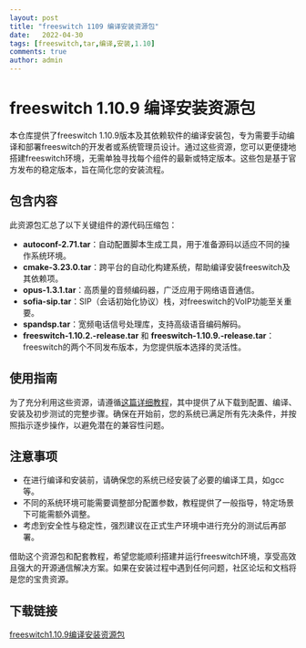 ```yaml
---
layout: post
title: "freeswitch 1109 编译安装资源包"
date:   2022-04-30
tags: [freeswitch,tar,编译,安装,1.10]
comments: true
author: admin
---
```

# freeswitch 1.10.9 编译安装资源包

本仓库提供了freeswitch 1.10.9版本及其依赖软件的编译安装包，专为需要手动编译和部署freeswitch的开发者或系统管理员设计。通过这些资源，您可以更便捷地搭建freeswitch环境，无需单独寻找每个组件的最新或特定版本。这些包是基于官方发布的稳定版本，旨在简化您的安装流程。

## 包含内容

此资源包汇总了以下关键组件的源代码压缩包：

- **autoconf-2.71.tar**：自动配置脚本生成工具，用于准备源码以适应不同的操作系统环境。
- **cmake-3.23.0.tar**：跨平台的自动化构建系统，帮助编译安装freeswitch及其依赖项。
- **opus-1.3.1.tar**：高质量的音频编码器，广泛应用于网络语音通信。
- **sofia-sip.tar**：SIP（会话初始化协议）栈，对freeswitch的VoIP功能至关重要。
- **spandsp.tar**：宽频电话信号处理库，支持高级语音编码解码。
- **freeswitch-1.10.2.-release.tar** 和 **freeswitch-1.10.9.-release.tar**：freeswitch的两个不同发布版本，为您提供版本选择的灵活性。

## 使用指南

为了充分利用这些资源，请遵循[这篇详细教程](https://blog.csdn.net/qq_36369267/article/details/131564019?spm=1001.2014.3001.5502)，其中提供了从下载到配置、编译、安装及初步测试的完整步骤。确保在开始前，您的系统已满足所有先决条件，并按照指示逐步操作，以避免潜在的兼容性问题。

## 注意事项

- 在进行编译和安装前，请确保您的系统已经安装了必要的编译工具，如gcc等。
- 不同的系统环境可能需要调整部分配置参数，教程提供了一般指导，特定场景下可能需额外调整。
- 考虑到安全性与稳定性，强烈建议在正式生产环境中进行充分的测试后再部署。

借助这个资源包和配套教程，希望您能顺利搭建并运行freeswitch环境，享受高效且强大的开源通信解决方案。如果在安装过程中遇到任何问题，社区论坛和文档将是您的宝贵资源。

## 下载链接

[freeswitch1.10.9编译安装资源包](https://pan.quark.cn/s/0d088b812cd5)